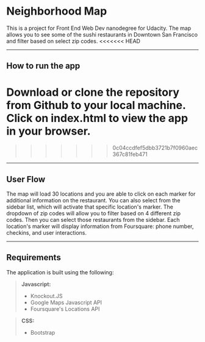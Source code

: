Neighborhood Map
===================
This is a project for Front End Web Dev nanodegree for Udacity. The map allows you to see some of the sushi restaurants in Downtown San Francisco and filter based on select zip codes.
<<<<<<< HEAD

----------
How to run the app
-------------
Download or clone the repository from Github to your local machine. Click on index.html
to view the app in your browser.
=======
>>>>>>> 0c04ccdfef5dbb3721b7f0960aec367c81feb471

----------
User Flow
-------------
The map will load 30 locations and you are able to click on each marker for additional information on the restaurant. You can also select from the sidebar list, which will activate that specific location's marker. The dropdown of zip codes will allow you to filter based on 4 different zip codes. Then you can select those restaurants from the sidebar. Each location's marker will display information from Foursquare: phone number, checkins, and user interactions.

----------
Requirements
-------------
The application is built using the following:

> **Javascript:**
> - Knockout.JS
> - Google Maps Javascript API
> - Foursquare's Locations API

> **CSS:**
> - Bootstrap


